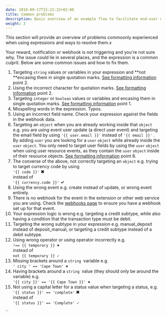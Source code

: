 ```yaml
---
date: 2018-09-17T15:21:22+02:00
title: Common problems
description: Basic overview of an example flow to facilitate end-user deposits via bank transfer.
weight: 3
---
```

This section will provide an overview of problems commoonly experienced when using expressions and ways to resolve them.x

Your reward, notification or webhook is not triggering and you're not sure why. The issue could lie in several places, and the expression is a common culprit. Below are some common issues and how to fix them.

1. Targeting `string` values or variables in your expression and **not **encasing them in single quotation marks. [See formatting information](#formatting-information) point 2.
2. Using the incorrect character for quotation marks. [See formatting information](#formatting-information) point 2.
3. Targeting `integer` or `boolean` values or variables and encasing them in single quotation marks. [See formatting information](#formatting-information) point 1.
4. Misspelling words in the expression. Typos.
5. Using an incorrect field name. Check your expression against the fields in the webhook data.
6. Targeting an `object` when you are already working inside that `object` e.g. you are using event user update (a direct user event) and targeting the email field by using `'{{ user.email }}'` instead of `'{{ email }}'` . By adding `user` you are looking for a `user` `object` while already inside the `user` `object`. You only need to target user fields by using the `user` `object` when using user resource events, as they contain the `user` `object` inside of their resource objects. [See formatting information](#formatting-information) point 8.
7. The converse of the above, not correctly targeting an `object` e.g. trying to target currency code by using  \
`'{{ code }}'` **✖** \
instead of  \
`'{{ currency.code }}'` **✓**  
8. Using the wrong event e.g. create instead of update, or wrong event entirely.
9. There is no webhook for the event in the extension or other web service you are using. Check the [webhooks page](https://dashboard.rehive.com/#/developers/webhooks/list) to ensure you have a webhook set up for that event. 
10. Your expression logic is wrong e.g. targeting a credit subtype, while also having a condition that the transaction type must be debit.
11. Targeting the wrong subtype in your expression e.g. manual_deposit instead of deposit_manual, or targeting a credit subtype instead of a debit subtype.
12. Using wrong operator or using operator incorrectly e.g.   \
<code>!== {{ temporary }} <strong>✖ </strong></code>  \
instead of  \
<code>not {{ temporary }} <strong>✓</strong></code>
13. Missing brackets around a <code>string </code>variable e.g.  \
<code>' city ' == 'Cape Town' <strong>✖</strong></code>
14. Having brackets around a <code>string </code>value (they should only be around the variable) e.g.  \
<code>'{{ city }}' == '{{ Cape Town }}' <strong>✖</strong></code>
15. Not using a capital letter for a status value when targeting a status, e.g.  \
<code>'{{ status }}' == 'complete'</code> <strong>✖  \
</strong>instead of  \
<code>'{{ status }}' == 'Complete' <strong>✓</strong></code>


``
